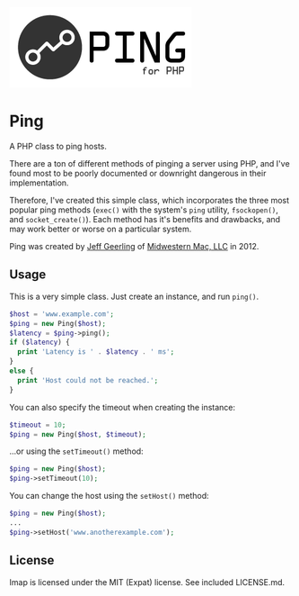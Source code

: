 <img src="http://github.com/geerlingguy/Ping/raw/1.x/Resources/Ping-Logo.png" alt="Ping for PHP Logo" />

# Ping

A PHP class to ping hosts.

There are a ton of different methods of pinging a server using PHP, and I've found most to be poorly documented or downright dangerous in their implementation.

Therefore, I've created this simple class, which incorporates the three most popular ping methods (`exec()` with the system's `ping` utility, `fsockopen()`, and `socket_create()`). Each method has it's benefits and drawbacks, and may work better or worse on a particular system.

Ping was created by [Jeff Geerling](http://www.lifeisaprayer.com/) of [Midwestern Mac, LLC](http://www.midwesternmac.com/) in 2012.

## Usage

This is a very simple class. Just create an instance, and run `ping()`.

```php
$host = 'www.example.com';
$ping = new Ping($host);
$latency = $ping->ping();
if ($latency) {
  print 'Latency is ' . $latency . ' ms';
}
else {
  print 'Host could not be reached.';
}
```

You can also specify the timeout when creating the instance:

```php
$timeout = 10;
$ping = new Ping($host, $timeout);
```

...or using the `setTimeout()` method:

```php
$ping = new Ping($host);
$ping->setTimeout(10);
```

You can change the host using the `setHost()` method:

```php
$ping = new Ping($host);
...
$ping->setHost('www.anotherexample.com');
```

## License

Imap is licensed under the MIT (Expat) license. See included LICENSE.md.
